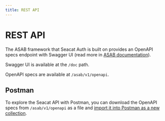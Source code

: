 ```yaml
---
title: REST API
---
```


# REST API

The ASAB framework that Seacat Auth is built on provides an OpenAPI specs endpoint with Swagger UI 
(read more in [ASAB documentation](https://docs.teskalabs.com/asab/)).

Swagger UI is available at the `/doc` path.

OpenAPI specs are available at `/asab/v1/openapi`.

## Postman

To explore the Seacat API with Postman, you can download the OpenAPI specs from `/asab/v1/openapi` as a file
and [import it into Postman as a new collection](https://learning.postman.com/docs/integrations/available-integrations/working-with-openAPI/).
